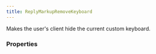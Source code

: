 ```yaml
---
title: ReplyMarkupRemoveKeyboard
---
```


Makes the user's client hide the current custom keyboard.

### Properties



